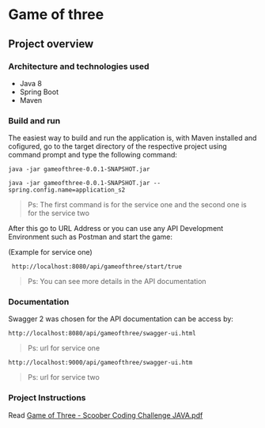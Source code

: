 # Game of three


## Project overview

### Architecture and technologies used

- Java 8
- Spring Boot
- Maven

### Build and run

The easiest way to build and run the application is, with Maven installed and cofigured, go to the target directory of the respective project using command prompt and type 
the following command:

```shellscript
java -jar gameofthree-0.0.1-SNAPSHOT.jar
```
```shellscript
java -jar gameofthree-0.0.1-SNAPSHOT.jar --spring.config.name=application_s2
```
> Ps: The first command is for the service one and the second one is for the service two

After this go to URL Address or you can use any API Development Environment such as Postman and start the game:

(Example for service one)
```
 http://localhost:8080/api/gameofthree/start/true
 ```
 > Ps: You can see more details in the API documentation

### Documentation

Swagger 2 was chosen for the API documentation can be access by:

```url service one
http://localhost:8080/api/gameofthree/swagger-ui.html
```
> Ps: url for service one

```url service two
http://localhost:9000/api/gameofthree/swagger-ui.htm
```
> Ps: url for service two

### Project Instructions

Read [Game of Three - Scoober Coding Challenge JAVA.pdf](Game%20of%20Three%20-%20Scoober%20Coding%20Challenge%20JAVA.pdf)

